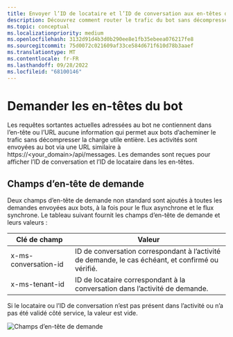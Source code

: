 ```yaml
---
title: Envoyer l’ID de locataire et l’ID de conversation aux en-têtes de demande du bot
description: Découvrez comment router le trafic du bot sans décompresser la charge utile entière à l’aide de l’ID de locataire et de l’ID de conversation présents dans les en-têtes de demande du bot dans Teams.
ms.topic: conceptual
ms.localizationpriority: medium
ms.openlocfilehash: 3132d91d4b3d0b290ee8e1fb35ebeea076217fe8
ms.sourcegitcommit: 75d0072c021609af33ce584d671f610d78b3aaef
ms.translationtype: MT
ms.contentlocale: fr-FR
ms.lasthandoff: 09/28/2022
ms.locfileid: "68100146"
---
```

# <a name="request-headers-of-the-bot"></a>Demander les en-têtes du bot

Les requêtes sortantes actuelles adressées au bot ne contiennent dans l’en-tête ou l’URL aucune information qui permet aux bots d’acheminer le trafic sans décompresser la charge utile entière. Les activités sont envoyées au bot via une URL similaire à https://<your_domain>/api/messages. Les demandes sont reçues pour afficher l’ID de conversation et l’ID de locataire dans les en-têtes.

## <a name="request-header-fields"></a>Champs d’en-tête de demande

Deux champs d’en-tête de demande non standard sont ajoutés à toutes les demandes envoyées aux bots, à la fois pour le flux asynchrone et le flux synchrone. Le tableau suivant fournit les champs d’en-tête de demande et leurs valeurs :

| Clé de champ | Valeur |
|----------------|-----------------|
| x-ms-conversation-id | ID de conversation correspondant à l’activité de demande, le cas échéant, et confirmé ou vérifié. |
| x-ms-tenant-id | ID de locataire correspondant à la conversation dans l’activité de demande. |

Si le locataire ou l’ID de conversation n’est pas présent dans l’activité ou n’a pas été validé côté service, la valeur est vide.

![Champs d’en-tête de demande](~/assets/images/bots/requestheaderfields.png)
